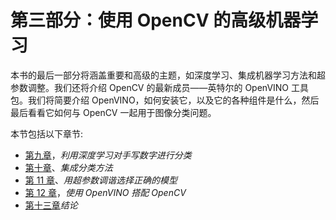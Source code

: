 # 第三部分：使用 OpenCV 的高级机器学习

本书的最后一部分将涵盖重要和高级的主题，如深度学习、集成机器学习方法和超参数调整。我们还将介绍 OpenCV 的最新成员——英特尔的 OpenVINO 工具包。我们将简要介绍 OpenVINO，如何安装它，以及它的各种组件是什么，然后最后看看它如何与 OpenCV 一起用于图像分类问题。

本节包括以下章节:

*   [第九章](09.html)，*利用深度学习对手写数字进行分类*
*   [第十章](10.html)、*集成分类方法*
*   [第 11 章](11.html)、*用超参数调谐选择正确的模型*
*   [第 12 章](12.html)，*使用 OpenVINO 搭配 OpenCV*
*   [第十三章](13.html)*结论*